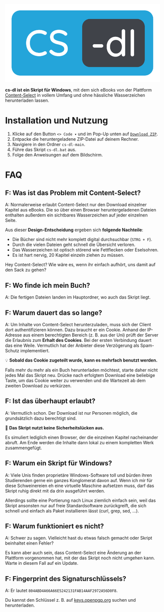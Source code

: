 [![cs-dl Logo](https://raw.githubusercontent.com/anemisus/cs-dl/main/logo.svg)](#readme)

**cs-dl ist ein Skript für Windows**, mit dem sich eBooks von der Plattform [Content-Select](https://content-select.com/) in vollem Umfang und ohne hässliche Wasserzeichen herunterladen lassen.

# Installation und Nutzung

1. Klicke auf den Button `<> Code ▾` und im Pop-Up unten auf [`Download ZIP`](https://github.com/anemisus/cs-dl/archive/refs/heads/main.zip).
2. Entpacke die heruntergeladene ZIP-Datei auf deinem Rechner.
3. Navigiere in den Ordner `cs-dl-main`.
4. Führe das Skript `cs-dl.bat` aus.
5. Folge den Anweisungen auf dem Bildschirm.

# FAQ

## F: Was ist das Problem mit Content-Select?

A: Normalerweise erlaubt Content-Select nur den Download einzelner Kapitel aus eBooks. Die so über einen Browser heruntergeladenen Dateien enthalten außerdem ein sichtbares Wasserzeichen auf jeder einzelnen Seite.

Aus dieser **Design-Entscheidung** ergeben sich **folgende Nachteile**:

- Die Bücher sind nicht mehr komplett digital durchsuchbar (`STRG + F`).
- Durch die vielen Dateien geht schnell die Übersicht verloren.
- Das Wasserzeichen ist optisch störend wie Fettflecken oder Eselsohren.
- Es ist hart nervig, 20 Kapitel einzeln ziehen zu müssen.

Hey Content-Select? Wie wäre es, wenn ihr einfach aufhört, uns damit auf den Sack zu gehen?

## F: Wo finde ich mein Buch?

A: Die fertigen Dateien landen im Hauptordner, wo auch das Skript liegt.

## F: Warum dauert das so lange?

A: Um Inhalte von Content-Select herunterzuladen, muss sich der Client dort authentifizieren können. Dazu braucht er ein Cookie. Anhand der IP-Adresse aus einem berechtigten Bereich (z. B. aus der Uni) prüft der Server die Erlaubnis zum **Erhalt des Cookies**. Bei der ersten Verbindung dauert das eine Weile. Vermutlich hat der Anbieter diese Verzögerung als Spam-Schutz implementiert.

💡 **Sobald das Cookie zugeteilt wurde, kann es mehrfach benutzt werden.**

Falls mehr du mehr als ein Buch herunterladen möchtest, starte daher nicht jedes Mal das Skript neu. Drücke nach erfolgtem Download eine beliebige Taste, um das Cookie weiter zu verwenden und die Wartezeit ab dem zweiten Download zu verkürzen.

## F: Ist das überhaupt erlaubt?

A: Vermutlich schon. Der Download ist nur Personen möglich, die grundsätzlich dazu berechtigt sind.

🧸 **Das Skript nutzt keine Sicherheitslücken aus.**

Es simuliert lediglich einen Browser, der die einzelnen Kapitel nacheinander abruft. Am Ende werden die Inhalte dann lokal zu einem kompletten Werk zusammengefügt.

## F: Warum ein Skript für Windows?

A: Viele Unis finden proprietäre Windows-Software toll und bürden ihren Studierenden gerne ein ganzes Konglomerat davon auf. Wenn ich mir für diese Schweinereien eh eine virtuelle Maschine aufsetzen muss, darf das Skript ruhig direkt mit da drin ausgeführt werden. 

Allerdings sollte eine Portierung nach Linux ziemlich einfach sein, weil das Skript ansonsten nur auf freie Standardsoftware zurückgreift, die sich schnell und einfach als Paket installieren lässt (curl, grep, sed, ...).

## F: Warum funktioniert es nicht?

A: Schwer zu sagen. Vielleicht hast du etwas falsch gemacht oder Skript beinhaltet einen Fehler?

Es kann aber auch sein, dass Content-Select eine Änderung an der Plattform vorgenommen hat, mit der das Skript noch nicht umgehen kann. Warte in diesem Fall auf ein Update.

## F: Fingerprint des Signaturschlüssels?

A: Er lautet `804ABD4A66A66E5242131FAB14AAF2972A56D0F8`.

Du kannst den Schlüssel z. B. auf [keys.openpgp.org](https://keys.openpgp.org/) suchen und herunterladen.


